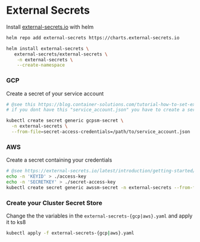 # External Secrets

Install [external-secrets.io](https://external-secrets.io/) with helm

```bash
helm repo add external-secrets https://charts.external-secrets.io

helm install external-secrets \
   external-secrets/external-secrets \
    -n external-secrets \
    --create-namespace
```

### GCP

Create a secret of your service account

```bash
# @see this https://blog.container-solutions.com/tutorial-how-to-set-external-secrets-with-gcp-secret-manager
# if you dont have this "service_account.json" you have to create a service account with the minimum acess roles

kubectl create secret generic gcpsm-secret \
  -n external-secrets \
  --from-file=secret-access-credentials=/path/to/service_account.json
```
### AWS

Create a secret containing your credentials

```bash
# @see https://external-secrets.io/latest/introduction/getting-started/#create-a-secret-containing-your-aws-credentials
echo -n 'KEYID' > ./access-key
echo -n 'SECRETKEY' > ./secret-access-key
kubectl create secret generic awssm-secret -n external-secrets --from-file=./access-key --from-file=./secret-access-key
```

### Create your Cluster Secret Store


Change the the variables in the `external-secrets-{gcp|aws}.yaml` and apply it to ks8

```bash
kubectl apply -f external-secrets-{gcp|aws}.yaml
```
